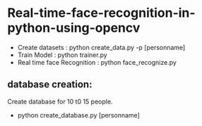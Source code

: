 # Real-time-face-recognition-in-python-using-opencv

- Create datasets : python create_data.py -p [personname]
- Train Model : python trainer.py
- Real time face Recognition : python face_recognize.py

## database creation:

Create database for 10 t0 15 people.
- python create_database.py [personname]

